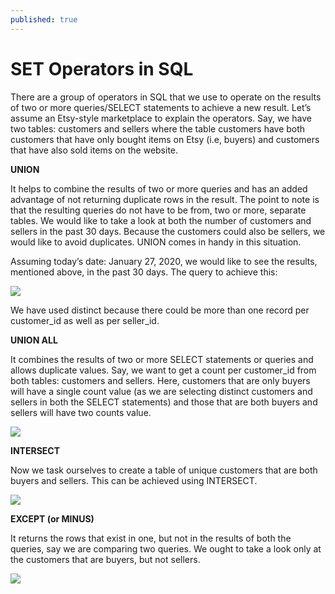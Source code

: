 ```yaml
---
published: true
---
```

# SET Operators in SQL


There are a group of operators in SQL that we use to operate on the results of two or more queries/SELECT statements to achieve a new result. Let’s assume an Etsy-style marketplace to explain the operators. Say, we have two tables: customers and sellers where the table customers have both customers that have only bought items on Etsy (i.e, buyers) and customers that have also sold items on the website.


**UNION**

It helps to combine the results of two or more queries and has an added advantage of not returning duplicate rows in the result. The point to note is that the resulting queries do not have to be from, two or more, separate tables. We would like to take a look at both the number of customers and sellers in the past 30 days. Because the customers could also be sellers, we would like to avoid duplicates. UNION comes in handy in this situation.

Assuming today’s date: January 27, 2020, we would like to see the results, mentioned above, in the past 30 days. The query to achieve this:


<img src="http://chidamodu.github.io/blog/images//union.png">


We have used distinct because there could be more than one record per customer_id as well as per seller_id.


**UNION ALL**

It combines the results of two or more SELECT statements or queries and allows duplicate values. Say, we want to get a count per customer_id from both tables: customers and sellers. Here, customers that are only buyers will have a single count value (as we are selecting distinct customers and sellers in both the SELECT statements) and those that are both buyers and sellers will have two counts value.


<img src="http://chidamodu.github.io/blog/images//union_all.png">


**INTERSECT**

Now we task ourselves to create a table of unique customers that are both buyers and sellers. This can be achieved using INTERSECT. 


<img src="http://chidamodu.github.io/blog/images//intersect.png">


**EXCEPT (or MINUS)**

It returns the rows that exist in one, but not in the results of both the queries, say we are comparing two queries. We ought to take a look only at the customers that are buyers, but not sellers.

<img src="http://chidamodu.github.io/blog/images//except.png">



